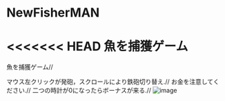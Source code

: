 # NewFisherMAN
<<<<<<< HEAD
魚を捕獲ゲーム
=======
魚を捕獲ゲーム//

マウス左クリックが発砲，スクロールにより鉄砲切り替え.//
お金を注意してください.//
二つの時計が0になったらボーナスが来る.//
![image](https://github.com/tommarolo123/NewFisherMAN/blob/master/2.PNG)
